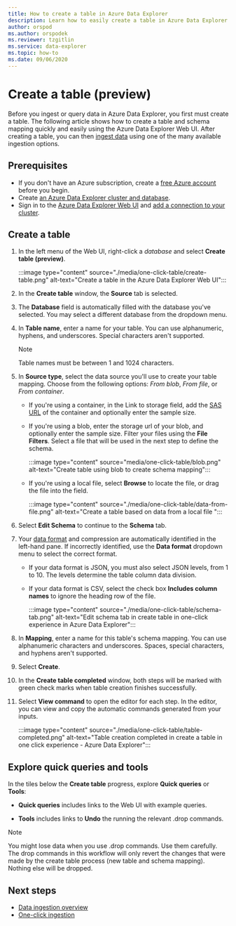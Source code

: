 ```yaml
---
title: How to create a table in Azure Data Explorer
description: Learn how to easily create a table in Azure Data Explorer with the one-click experience.
author: orspod
ms.author: orspodek
ms.reviewer: tzgitlin
ms.service: data-explorer
ms.topic: how-to
ms.date: 09/06/2020
---
```


# Create a table (preview)

Before you ingest or query data in Azure Data Explorer, you first must create a table. The following article shows how to create a table and schema mapping quickly and easily using the Azure Data Explorer Web UI. After creating a table, you can then [ingest data](ingest-data-overview.md) using one of the many available ingestion options.

## Prerequisites

* If you don't have an Azure subscription, create a [free Azure account](https://azure.microsoft.com/free/) before you begin.
* Create [an Azure Data Explorer cluster and database](create-cluster-database-portal.md).
* Sign in to the [Azure Data Explorer Web UI](https://dataexplorer.azure.com/) and [add a connection to your cluster](web-query-data.md#add-clusters).

## Create a table

1. In the left menu of the Web UI, right-click a *database* and select **Create table (preview)**.

    :::image type="content" source="./media/one-click-table/create-table.png" alt-text="Create a table in the Azure Data Explorer Web UI":::

1. In the **Create table** window, the **Source** tab is selected.
1. The **Database** field is automatically filled with the database you've selected. You may select a different database from the dropdown menu.
1. In **Table name**, enter a name for your table. You can use alphanumeric, hyphens, and underscores. Special characters aren't supported.
    > [!NOTE]
    >  Table names must be between 1 and 1024 characters.

1. In **Source type**, select the data source you'll use to create your table mapping. Choose from the following options: *From blob*, *From file*, or *From container*.
   

    * If you're using a container, in the Link to storage field, add the [SAS URL](/azure/vs-azure-tools-storage-explorer-blobs#get-the-sas-for-a-blob-container) of the container and optionally enter the sample size. 
    * If you're using a blob, enter the storage url of your blob, and optionally enter the sample size. Filter your files using the **File Filters**. Select a file that will be used in the next step to define the schema.

        :::image type="content" source="media/one-click-table/blob.png" alt-text="Create table using blob to create schema mapping":::
    
    * If you're using a local file, select **Browse** to locate the file, or drag the file into the field.

        :::image type="content" source="./media/one-click-table/data-from-file.png" alt-text="Create a table based on data from a local file ":::
    

1. Select **Edit Schema** to continue to the **Schema** tab.

1. Your [data format](ingest-data-one-click.md#file-formats) and compression are automatically identified in the left-hand pane. If incorrectly identified, use the **Data format** dropdown menu to select the correct format.

    * If your data format is JSON, you must also select JSON levels, from 1 to 10. The levels determine the table column data division.
    * If your data format is CSV, select the check box **Includes column names** to ignore the heading row of the file.

        :::image type="content" source="./media/one-click-table/schema-tab.png" alt-text="Edit schema tab in create table in one-click experience in Azure Data Explorer":::

   

1. In **Mapping**, enter a name for this table's schema mapping. You can use alphanumeric characters and underscores. Spaces, special characters, and hyphens aren't supported.
1. Select **Create**.
1. In the **Create table completed** window, both steps will be marked with green check marks when table creation finishes successfully.
1. Select **View command** to open the editor for each step. In the editor, you can view and copy the automatic commands generated from your inputs.
    
    :::image type="content" source="./media/one-click-table/table-completed.png" alt-text="Table creation completed in create a table in one click experience - Azure Data Explorer":::
 
## Explore quick queries and tools

In the tiles below the **Create table** progress, explore **Quick queries** or **Tools**:

* **Quick queries** includes links to the Web UI with example queries.

* **Tools** includes links to **Undo** the running the relevant .drop commands.

> [!NOTE]
> You might lose data when you use .drop commands. Use them carefully. <br>
> The drop commands in this workflow will only revert the changes that were made by the create table process (new table and schema mapping). Nothing else will be dropped.

## Next steps

* [Data ingestion overview](ingest-data-overview.md)
* [One-click ingestion](ingest-data-one-click.md)
  
